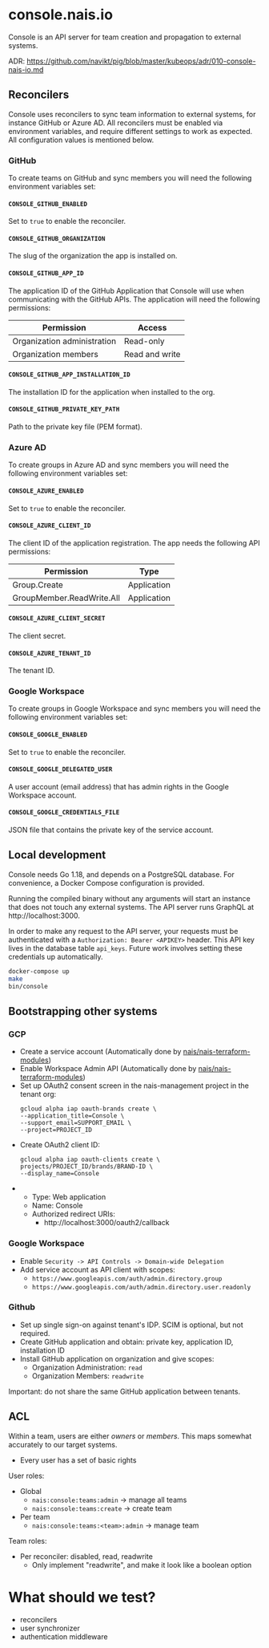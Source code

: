 # console.nais.io

Console is an API server for team creation and propagation to external systems.

ADR: https://github.com/navikt/pig/blob/master/kubeops/adr/010-console-nais-io.md

## Reconcilers

Console uses reconcilers to sync team information to external systems, for instance GitHub or Azure AD. All reconcilers
must be enabled via environment variables, and require different settings to work as expected. All configuration values
is mentioned below.

### GitHub

To create teams on GitHub and sync members you will need the following environment variables set:

#### `CONSOLE_GITHUB_ENABLED`

Set to `true` to enable the reconciler.

#### `CONSOLE_GITHUB_ORGANIZATION`

The slug of the organization the app is installed on.

#### `CONSOLE_GITHUB_APP_ID`

The application ID of the GitHub Application that Console will use when communicating with the GitHub APIs. The 
application will need the following permissions:

| Permission                  | Access         |
|-----------------------------|----------------|
| Organization administration | Read-only      |
| Organization members        | Read and write |

#### `CONSOLE_GITHUB_APP_INSTALLATION_ID`

The installation ID for the application when installed to the org.

#### `CONSOLE_GITHUB_PRIVATE_KEY_PATH`

Path to the private key file (PEM format).

### Azure AD

To create groups in Azure AD and sync members you will need the following environment variables set:

#### `CONSOLE_AZURE_ENABLED`

Set to `true` to enable the reconciler.

#### `CONSOLE_AZURE_CLIENT_ID`

The client ID of the application registration. The app needs the following API permissions:

| Permission                | Type        |
|---------------------------|-------------|
| Group.Create              | Application |
| GroupMember.ReadWrite.All | Application |

#### `CONSOLE_AZURE_CLIENT_SECRET`

The client secret.

#### `CONSOLE_AZURE_TENANT_ID`

The tenant ID.

### Google Workspace

To create groups in Google Workspace and sync members you will need the following environment variables set:

#### `CONSOLE_GOOGLE_ENABLED`

Set to `true` to enable the reconciler.

#### `CONSOLE_GOOGLE_DELEGATED_USER`

A user account (email address) that has admin rights in the Google Workspace account.

#### `CONSOLE_GOOGLE_CREDENTIALS_FILE`

JSON file that contains the private key of the service account.

## Local development

Console needs Go 1.18, and depends on a PostgreSQL database.
For convenience, a Docker Compose configuration is provided.

Running the compiled binary without any arguments will start an instance that
does not touch any external systems. The API server runs GraphQL at http://localhost:3000.

In order to make any request to the API server, your requests must be authenticated
with a `Authorization: Bearer <APIKEY>` header. This API key lives in the database table `api_keys`.
Future work involves setting these credentials up automatically.

```sh
docker-compose up
make
bin/console
```


## Bootstrapping other systems

### GCP
* Create a service account (Automatically done by [nais/nais-terraform-modules](https://github.com/nais/nais-terraform-modules))
* Enable Workspace Admin API (Automatically done by [nais/nais-terraform-modules](https://github.com/nais/nais-terraform-modules))
* Set up OAuth2 consent screen in the nais-management project in the tenant org:
  ```
  gcloud alpha iap oauth-brands create \
  --application_title=Console \
  --support_email=SUPPORT_EMAIL \
  --project=PROJECT_ID
  ```
* Create OAuth2 client ID:
  ```
  gcloud alpha iap oauth-clients create \
  projects/PROJECT_ID/brands/BRAND-ID \
  --display_name=Console
  ``` 
* 
  * Type: Web application
  * Name: Console
  * Authorized redirect URIs:
    * http://localhost:3000/oauth2/callback

### Google Workspace
* Enable `Security -> API Controls -> Domain-wide Delegation`
* Add service account as API client with scopes:
  * `https://www.googleapis.com/auth/admin.directory.group`
  * `https://www.googleapis.com/auth/admin.directory.user.readonly`

### Github
* Set up single sign-on against tenant's IDP. SCIM is optional, but not required.
* Create GitHub application and obtain: private key, application ID, installation ID
* Install GitHub application on organization and give scopes:
  * Organization Administration: `read`
  * Organization Members: `readwrite`

Important: do not share the same GitHub application between tenants.


## ACL

Within a team, users are either _owners_ or _members_. This maps somewhat accurately
to our target systems.

* Every user has a set of basic rights

User roles:

* Global
  * `nais:console:teams:admin` -> manage all teams
  * `nais:console:teams:create` -> create team
* Per team
  * `nais:console:teams:<team>:admin` -> manage team

Team roles:

* Per reconciler: disabled, read, readwrite
  * Only implement "readwrite", and make it look like a boolean option


# What should we test?

* reconcilers
* user synchronizer
* authentication middleware

